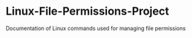 # Linux-File-Permissions-Project
Documentation of Linux commands used for managing file permissions

